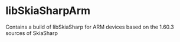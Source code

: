 # libSkiaSharpArm
Contains a build of libSkiaSharp for ARM devices based on the 1.60.3 sources of SkiaSharp
